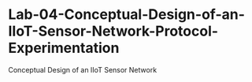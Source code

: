 # Lab-04-Conceptual-Design-of-an-IIoT-Sensor-Network-Protocol-Experimentation
Conceptual Design of an IIoT Sensor Network
